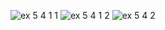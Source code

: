 ![ex 5 4 1 1](https://github.com/65030034/03376836-OOP-2566-Lab-05/assets/144875017/e75f0fa6-1c8e-4ca8-89f4-22d78aa49fb0)
![ex 5 4 1 2](https://github.com/65030034/03376836-OOP-2566-Lab-05/assets/144875017/41de33bd-fee8-41fe-9b6d-569cd970a374)
![ex 5 4 2](https://github.com/65030034/03376836-OOP-2566-Lab-05/assets/144875017/66e713dd-8b63-4af8-97d3-d38a22864f79)
